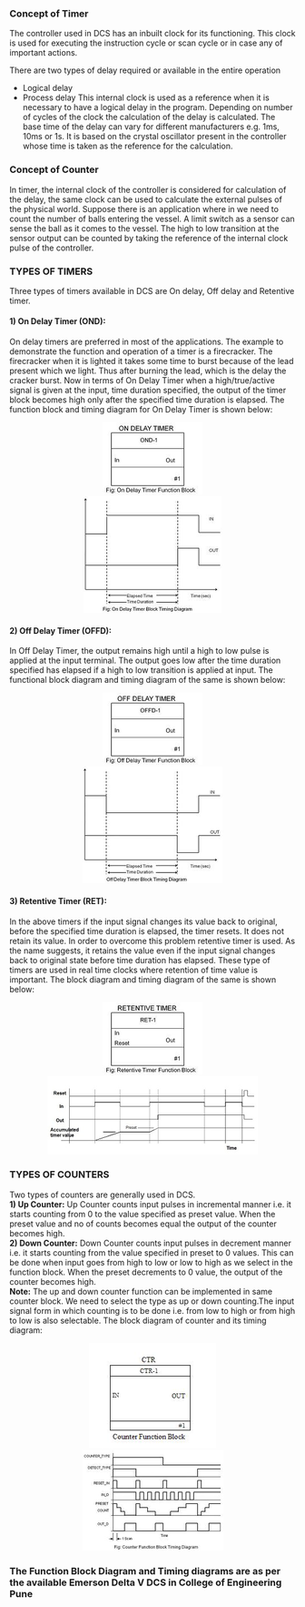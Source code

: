 ### **Concept of Timer**
The controller used in DCS has an inbuilt clock for its functioning. This clock is used for executing the instruction cycle or scan cycle or in case any of important actions.

There are two types of delay required or available in the entire operation
* Logical delay
* Process delay
This internal clock is used as a reference when it is necessary to have a logical delay in the program. Depending on number of cycles of the clock the calculation of the delay is calculated. The base time of the delay can vary for different manufacturers e.g. 1ms, 10ms or 1s. It is based on the crystal oscillator present in the controller whose time is taken as the reference for the calculation.

### **Concept of Counter**
In timer, the internal clock of the controller is considered for calculation of the delay, the same clock can be used to calculate the external pulses of the physical world.
Suppose there is an application where in we need to count the number of balls entering the vessel. A limit switch as a sensor can sense the ball as it comes to the vessel. The high to low transition at the sensor output can be counted by taking the reference of the internal clock pulse of the controller.

### **TYPES OF TIMERS**
Three types of timers available in DCS are On delay, Off delay and Retentive timer.

#### **1) On Delay Timer (OND):** 
On delay timers are preferred in most of the applications.
The example to demonstrate the function and operation of a timer is a firecracker. The firecracker when it is lighted it takes some time to burst because of the lead present which we light. Thus after burning the lead, which is the delay the cracker burst. Now in terms of On Delay Timer when a high/true/active signal is given at the input, time duration specified, the output of the timer block becomes high only after the specified time duration is elapsed.
The function block and timing diagram for On Delay Timer is shown below:

<center><img src="images/img1.png" title="" /></center>
<center><img src="images/img2.png" title="" /></center>

#### **2) Off Delay Timer (OFFD):** 
In Off Delay Timer, the output remains high until a high to low pulse is applied at the input terminal. The output goes low after the time duration specified has elapsed if a high to low transition is applied at input. The functional block diagram and timing diagram of the same is shown below:

<center><img src="images/img3.png" title="" /></center>
<center><img src="images/img4.png" title="" /></center>

#### **3) Retentive Timer (RET):** 
In the above timers if the input signal changes its value back to original, before the specified time duration is elapsed, the timer resets. It does not retain its value. In order to overcome this problem retentive timer is used. As the name suggests, it retains the value even if the input signal changes back to original state before time duration has elapsed. These type of timers are used in real time clocks where retention of time value is important. The block diagram and timing diagram of the same is shown below:

<center><img src="images/img5.png" title="" /></center>
<center><img src="images/img6.png" title="" /></center>

### TYPES OF COUNTERS

Two types of counters are generally used in DCS. \
**1) Up Counter:** Up Counter counts input pulses in incremental manner i.e. it starts counting from 0 to the value specified as preset value. When the preset value and no of counts becomes equal the output of the counter becomes high. \
**2) Down Counter:** Down Counter counts input pulses in decrement manner i.e. it starts counting from the value specified in preset to 0 values. This can be done when input goes from high to low or low to high as we select in the function block. When the preset decrements to 0 value, the output of the counter becomes high. \
**Note:** The up and down counter function can be implemented in same counter block. We need to select the type as up or down counting.The input signal form in which counting is to be done i.e. from low to high or from high to low is also selectable.
The block diagram of counter and its timing diagram:

<center><img src="images/img7.png" title="" /></center>
<center><img src="images/img8.png" title="" /></center>

### The Function Block Diagram and Timing diagrams are as per the available Emerson Delta V DCS in College of Engineering Pune
